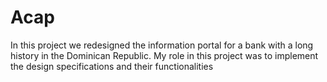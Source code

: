 # Acap
In this project we redesigned the information portal for a bank with a long history in the Dominican Republic. My role in this project was to implement the design specifications and their functionalities
